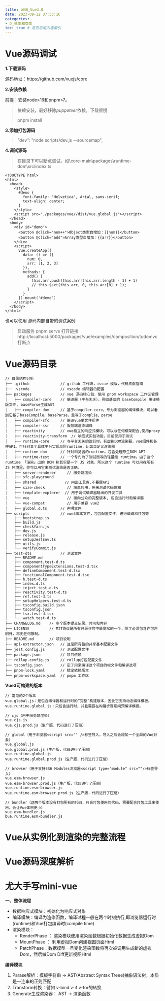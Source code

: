 ```yaml
---
title: 源码_Vue3.0
date: 2023-09-12 07:33:16
categories:
- D_框架和类库
toc: true # 是否启用内容索引
---
```


# Vue源码调试

**1.下载源码**

源码地址：https://github.com/vuejs/core

**2.安装依赖**

前提：安装node>16和pnpm>7。

> 依赖安装，最好移除*puppeteer*依赖，下载很慢
>
> pnpm install

**3.添加打包源码**

> *"dev"*: "node scripts/dev.js --sourcemap",

**4.调试源码**

> 在目录下可以断点调试，如\core-main\packages\runtime-dom\src\index.ts

```
<!DOCTYPE html>
<html>
  <head>
    <style>
      #demo {
        font-family: 'Helvetica', Arial, sans-serif;
        text-align: center;
      }
    </style>
    <script src="./packages/vue//dist/vue.global.js"></script>
  </head>
  <body>
    <div id="demo">
      <button @click="num++">Object类型自增加：{{num}}</button>
      <button @click="add">Array类型自增加：{{arr}}</button>
    </div>
    <script>
      Vue.createApp({
        data: () => ({
          num: 0,
          arr: [1, 2, 3]
        }),
        methods: {
          add() {
            this.arr.push(this.arr[this.arr.length - 1] + 1)
            // this.$set(this.arr, 0, this.arr[0] + 1);
          }
        }
      }).mount('#demo')
    </script>
  </body>
</html>
```

也可以使用 源码内部自带的调试案例

> 启动服务
> pnpm serve
> 打开链接
> http://localhost:5000/packages/vue/examples/composition/todomvc
> 打断点

# Vue源码目录

```
// 目录结构分析
├── .github              // github 工作流，issue 模版，代码贡献指南
├── .vscode              // vscode 编辑器的配置
├── packages             // vue 源码核心包，使用 pnpm workspace 工作区管理
│   ├── compiler-core    // 编译器（平台无关），例如基础的 baseCompile 编译模版文件, baseParse生成AST
│   ├── compiler-dom     // 基于compiler-core，专为浏览器的编译模块，可以看到它基于baseCompile，baseParse，重写了complie、parse
│   ├── compiler-sfc     // 编译vue单文件组件
│   ├── compiler-ssr     // 服务端渲染编译
│   ├── reactivity       // vue独立的响应式模块，可以与任何框架配合,使用proxy
│   ├── reactivity-transform  // 响应式实验功能，目前仅用于测试
│   ├── runtime-core     // 与平台无关的运行时。有虚拟DOM渲染器，vue组件和各种API。可针对某个具体平台实现高阶runtime，比如自定义渲染器
│   ├── runtime-dom      // 针对浏览器的runtime。包含处理原生DOM API 
│   ├── runtime-test     // 一个专门为了测试而写的轻量级 runtime。由于这个 rumtime 「渲染」出的 DOM 树其实是一个 JS 对象，所以这个 runtime 可以用在所有 JS 环境里。你可以用它来测试渲染是否正确。
│   ├── server-renderer     // 服务端渲染
│   ├── sfc-playground
│   ├── shared             // 内部工具库,不暴露API
│   ├── size-check          // 简单应用，用来测试代码体积
│   ├── template-explorer  // 用于调试编译器输出的开发工具
│   └── vue                 // 面向公众的完整版本, 包含运行时和编译器
│   └── vue-compat          // 用于兼容 vue2
│   ├── global.d.ts      // 声明文件
├── scripts              // vue3脚本文件，包含配置文件，进行编译和打包等
│   ├── bootstrap.js
│   ├── build.js
│   ├── checkYarn.js
│   ├── dev.js
│   ├── release.js
│   ├── setupJestEnv.ts
│   ├── utils.js
│   └── verifyCommit.js
├── test-dts             // 测试文件
│   ├── README.md
│   ├── component.test-d.ts
│   ├── componentTypeExtensions.test-d.tsx
│   ├── defineComponent.test-d.tsx
│   ├── functionalComponent.test-d.tsx
│   ├── h.test-d.ts
│   ├── index.d.ts
│   ├── inject.test-d.ts
│   ├── reactivity.test-d.ts
│   ├── ref.test-d.ts
│   ├── setupHelpers.test-d.ts
│   ├── tsconfig.build.json
│   ├── tsconfig.json
│   ├── tsx.test-d.tsx
│   └── watch.test-d.ts
├── CHANGELOG.md    // 多个版本提交记录、时间和内容
├── LICENSE         // MIT协议是所有开源许可中最宽松的一个，除了必须包含许可声明外，再无任何限制。
├── README.md       // 项目说明
├── api-extractor.json   // 这是所有包的共享基本配置文件
├── jest.config.js       // 测试配置文件
├── package.json         // 项目依赖
├── rollup.config.js     // rollup打包配置文件
├── tsconfig.json        // 定了用来编译这个项目的根文件和编译选项
├── pnpm-lock.yaml       // 锁定依赖版本
└── pnpm-workspace.yaml  // pnpm 工作区
```

**Vue3可构建的版本**

```
// 常见的2个版本
vue.global.js：是包含编译器和运行时的“完整”构建版本，因此它支持动态编译模板。
vue.runtime.global.js：只包含运行时，并且需要在构建步骤期间预编译模板。

// cjs（用于服务端渲染）
vue.cjs.js
vue.cjs.prod.js（生产版，代码进行了压缩）

// global（用于浏览器<script src="" />标签导入，导入之后会增加一个全局的Vue对象）
vue.global.js
vue.global.prod.js（生产版，代码进行了压缩）
vue.runtime.global.js
vue.runtime.global.prod.js（生产版，代码进行了压缩）

// browser（用于支持ES6 Modules浏览器<script type="module" src=""/>标签导入）
vue.esm-browser.js
vue.esm-browser.prod.js（生产版，代码进行了压缩）
vue.runtime.esm-browser.js
vue.runtime.esm-browser.prod.js（生产版，代码进行了压缩）

// bundler（这两个版本没有打包所有的代码，只会打包使用的代码，需要配合打包工具来使用，会让Vue体积更小）
vue.esm-bundler.js
bue.runtime.esm-bundler.js
```



# Vue从实例化到渲染的完整流程

# Vue源码深度解析

# 尤大手写mini-vue

**一、整体流程**

- 数据响应式模块：初始化为响应式对象
- 编译模块：编译为渲染函数，编译过程一般在两个时刻执行,即浏览器运行时(runtime)和Vue打包编译时(compile time)
- 渲染模块：
  - RenderPhase ： 渲染模块使用渲染函数根据初始化数据生成虚拟Dom
  - MountPhase  ： 利用虚拟Dom创建视图页面Html
  - PatchPhase：数据模型一旦变化渲染函数将再次被调用生成新的虚拟Dom，然后做Dom Diff更新视图Html

**编译模块**

1. Parase解析：模板字符串 -> AST(Abstract Syntax Treee)抽象语法树，本质是一连串的正则匹配
2. Transform转换：譬如 v-bind v-if v-for的转换
3. Generate生成渲染器： AST -> 渲染函数

#